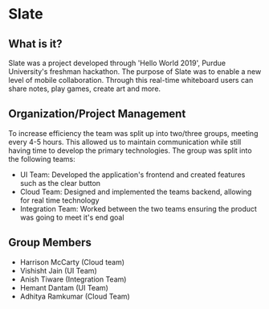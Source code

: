 # Slate
## What is it? 
Slate was a project developed through 'Hello World 2019', Purdue University's freshman hackathon. 
The purpose of Slate was to enable a new level of mobile collaboration. Through this real-time 
whiteboard users can share notes, play games, create art and more.

## Organization/Project Management
To increase efficiency the team was split up into two/three groups, meeting every 4-5 hours. This allowed us
to maintain communication while still having time to develop the primary technologies. The group was split into
the following teams:

- UI Team: Developed the application's frontend and created features such as the clear button
- Cloud Team: Designed and implemented the teams backend, allowing for real time technology
- Integration Team: Worked between the two teams ensuring the product was going to meet it's end goal


## Group Members
- Harrison McCarty (Cloud team)
- Vishisht Jain (UI Team)
- Anish Tiware (Integration Team)
- Hemant Dantam (UI Team)
- Adhitya Ramkumar (Cloud Team)
